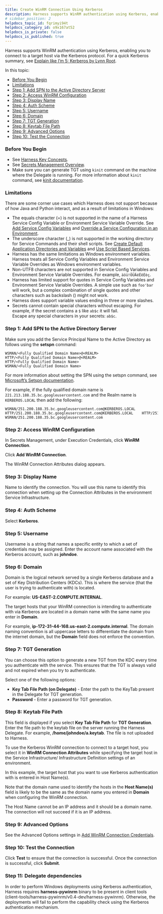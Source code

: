 ```yaml
---
title: Create WinRM Connection Using Kerberos
description: Harness supports WinRM authentication using Kerberos, enabling you to connect to a target host via the Kerberos protocol.
# sidebar_position: 2
helpdocs_topic_id: fqrimyi94t
helpdocs_category_id: o9x167at52
helpdocs_is_private: false
helpdocs_is_published: true
---
```


Harness supports WinRM authentication using Kerberos, enabling you to connect to a target host via the Kerberos protocol. For a quick Kerberos summary, see [Explain like I’m 5: Kerberos by Lynn Root](https://www.roguelynn.com/words/explain-like-im-5-kerberos/).

In this topic:

* [Before You Begin](#before_you_begin)
* [Limitations](#limitations)
* [Step 1: Add SPN to the Active Directory Server](#step_1_add_spn_to_the_active_directory_server)
* [Step 2: Access WinRM Configuration](#step_2_access_win_rm_configuration)
* [Step 3: Display Name](#step_3_display_name)
* [Step 4: Auth Scheme](#step_4_auth_scheme)
* [Step 5: Username](#step_5_username)
* [Step 6: Domain](#step_6_domain)
* [Step 7: TGT Generation](#step_7_tgt_generation)
* [Step 8: Keytab File Path](#step_8_keytab_file_path)
* [Step 9: Advanced Options](#step_9_advanced_options)
* [Step 10: Test the Connection](#step_9_test_the_connection)

### Before You Begin

* See [Harness Key Concepts](../../../starthere-firstgen/harness-key-concepts.md).
* See [Secrets Management Overview](secret-management.md).
* Make sure you can generate TGT using `kinit` command on the machine where the Delegate is running. For more information about `kinit` command, see [kinit documentation](https://web.mit.edu/kerberos/krb5-1.12/doc/user/user_commands/kinit.html).

### Limitations

There are some corner use cases which Harness does not support because of how Java and Python interact, and as a result of limitations in Windows:

* The equals character (=) is not supported in the name of a Harness Service Config Variable or Environment Service Variable Override. See [Add Service Config Variables](../../../continuous-delivery/model-cd-pipeline/setup-services/add-service-level-config-variables.md) and [Override a Service Configuration in an Environment](../../../continuous-delivery/model-cd-pipeline/environments/override-service-files-and-variables-in-environments.md).
* The underscore character (\_) is not supported in the working directory for Service Commands and their shell scripts. See [Create Default Application Directories and Variables](../../../continuous-delivery/model-cd-pipeline/applications/set-default-application-directories-as-variables.md) and [Use Script Based Services](../../../continuous-delivery/model-cd-pipeline/setup-services/use-script-based-service.md).
* Harness has the same limitations as Windows environment variables. Harness treats all Service Config Variables and Environment Service Variable Overrides as Windows environment variables.
* Non-UTF8 characters are not supported in Service Config Variables and Environment Service Variable Overrides. For example, `äöü!ÖÜÄéÊêÈèç`.
* Harness has limited support for quotes in Service Config Variables and Environment Service Variable Overrides. A simple use such as `foo'bar` will work, but a complex combination of single quotes and other characters such as backslash (\) might not work.
* Harness does support variable values ending in three or more slashes.
* Secrets cannot contain special characters without escaping. For example, if the secret contains a `$` like `ab$c` it will fail.  
Escape any special characters in your secrets: `ab$c`.

### Step 1: Add SPN to the Active Directory Server

Make sure you add the Service Principal Name to the Active Directory as follows using the **setspn** command:


```
WSMAN/<Fully Qualified Domain Name>@<REALM>  
HTTP/<Fully Qualified Domain Name>@<REALM>  
HTTP/<Fully Qualified Domain Name>  
WSMAN/<Fully Qualified Domain Name> 
```
For more information about setting the SPN using the setspn command, see [Microsoft’s Setspn documentation](https://docs.microsoft.com/en-us/previous-versions/windows/it-pro/windows-server-2012-r2-and-2012/cc731241(v=ws.11)).

For example, if the fully qualified domain name is `221.213.188.35.bc.googleusercontent.com` and the Realm name is `KERBEROS.LOCAL` then add the following:


```
WSMAN/251.200.188.35.bc.googleusercontent.com@KERBEROS.LOCAL  
HTTP/251.200.188.35.bc.googleusercontent.com@KERBEROS.LOCAL    HTTP/251.200.188.35.bc.googleusercontent.com  
WSMAN/251.200.188.35.bc.googleusercontent.com
```
### Step 2: Access WinRM Configuration

In Secrets Management, under Execution Credentials, click **WinRM Connection**.

Click **Add WinRM Connection**.

The WinRM Connection Attributes dialog appears.

### Step 3: Display Name

Name to identify the connection. You will use this name to identify this connection when setting up the Connection Attributes in the environment Service Infrastructure.

### Step 4: Auth Scheme

Select **Kerberos**.

### Step 5: Username

Username is a string that names a specific entity to which a set of credentials may be assigned. Enter the account name associated with the Kerberos account, such as **johndoe**.

### Step 6: Domain

Domain is the logical network served by a single Kerberos database and a set of Key Distribution Centers (KDCs). This is where the service (that the user is trying to authenticate with) is located.

For example: **US-EAST-2.COMPUTE.INTERNAL**.

The target hosts that your WinRM connection is intending to authenticate with via Kerberos are located in a domain name with the same name you enter in **Domain**.

For example, **ip-172-31-44-168.us-east-2.compute.internal**. The domain naming convention is all uppercase letters to differentiate the domain from the internet domain, but the **Domain** field does not enforce the convention.

### Step 7: TGT Generation

You can choose this option to generate a new TGT from the KDC every time you authenticate with the service. This ensures that the TGT is always valid and not expired when you try to authenticate.

Select one of the following options:

* **Key Tab File Path (on Delegate)** - Enter the path to the KeyTab present in the Delegate for TGT generation.
* **Password** - Enter a password for TGT generation.

### Step 8: Keytab File Path

This field is displayed if you select **Key Tab File Path** for **TGT Generation**. Enter the file path to the keytab file on the server running the Harness Delegate. For example, **/home/johndoe/a.keytab**. The file is not uploaded to Harness.

To use the Kerberos WinRM connection to connect to a target host, you select it in **WinRM Connection Attributes** while specifying the target host in the Service Infrastructure/ Infrastructure Definition settings of an environment.

In this example, the target host that you want to use Kerberos authentication with is entered in Host Name(s).

Note that the domain name used to identify the hosts in the **Host Name(s)** field is likely to be the same as the domain name you entered in **Domain** when configuring the WinRM connection.

The Host Name cannot be an IP address and it should be a domain name. The connection will not succeed if it is an IP address.

### Step 9: Advanced Options

See the Advanced Options settings in [Add WinRM Connection Credentials](add-win-rm-connection-credentials.md).

### Step 10: Test the Connection

Click **Test** to ensure that the connection is successful. Once the connection is successful, click **Submit**.

### Step 11: Delegate dependencies

In order to perform Windows deployments using Kerberos authentication, Harness requires **harness-pywinrm** binary to be present in client tools (client-tools/harness-pywinrm/v0.4-dev/harness-pywinrm). Otherwise, the deployments will fail to perform the capability check using the Kerberos authentication mechanism. 

